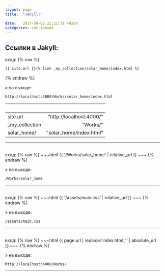 ```yaml
---
layout: page
title:  "Jekyll!"

date:   2017-09-03 22:21:31 +0200
categories: cat-ipsum1
---
```



## Ссылки в Jakyll:
вход:
 {% raw %}
~~~html
{{ site.url }}{% link _my_collection/solar_home/index.html %}
~~~
 {% endraw %}

&raquo; на выходе:
````
http://localhost:4000/Works/solar_home/index.html
````

| &nbsp; | &nbsp;
|:-|-:
| site.url| "http://localhost:4000/"
| _my_collection | "Works/"
| solar_home/ | "solar_home/index.html"

------------------------------------------------------
<br>
вход:
 {% raw %}
~~~html
  {{ '/Works/solar_home' | relative_url }}
~~~
 {% endraw %}

&raquo; на выходе:
````
/Works/solar_home
````

------------------------------------------------------
<br>
вход:
 {% raw %}
~~~html
 {{ '/assets/main.css' | relative_url }}
~~~
 {% endraw %}

&raquo; на выходе:
````
/assets/main.css
````

------------------------------------------------------
<br>
вход:
 {% raw %}
~~~html
  {{ page.url | replace:'index.html','' | absolute_url }}
~~~
 {% endraw %}

&raquo; на выходе:
````
http://localhost:4000/Works/
````

------------------------------------------------------
